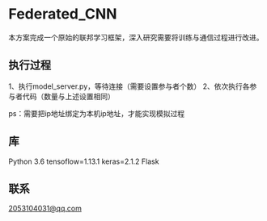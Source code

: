 # Federated_CNN
本方案完成一个原始的联邦学习框架，深入研究需要将训练与通信过程进行改进。
## 执行过程
1、执行model_server.py，等待连接（需要设置参与者个数）
2、依次执行各参与者代码（数量与上述设置相同）

ps：需要把ip地址绑定为本机ip地址，才能实现模拟过程
## 库
Python 3.6
tensoflow=1.13.1
keras=2.1.2
Flask
## 联系
2053104031@qq.com
